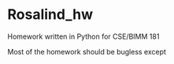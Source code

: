 # Rosalind_hw

Homework written in Python for CSE/BIMM 181

Most of the homework should be bugless except 

